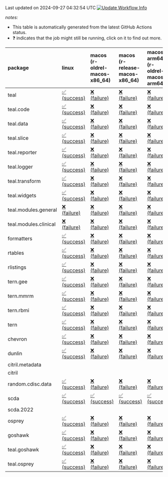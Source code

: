 Last updated on 2024-09-27 04:32:54 UTC [![Update Workflow
Info](https://github.com/averissimo/verdepcheck-status/actions/workflows/update.yaml/badge.svg)](https://github.com/averissimo/verdepcheck-status/actions/workflows/update.yaml)

*notes:*

-   This table is automatically generated from the latest GitHub Actions
    status.
-   ❓ indicates that the job might still be running, click on it to
    find out more.

<table>
<colgroup>
<col style="width: 1%" />
<col style="width: 7%" />
<col style="width: 7%" />
<col style="width: 7%" />
<col style="width: 7%" />
<col style="width: 7%" />
<col style="width: 7%" />
<col style="width: 7%" />
<col style="width: 7%" />
<col style="width: 7%" />
<col style="width: 7%" />
<col style="width: 7%" />
<col style="width: 7%" />
<col style="width: 7%" />
</colgroup>
<thead>
<tr class="header">
<th style="text-align: left;">package</th>
<th style="text-align: left;">linux</th>
<th style="text-align: left;">macos (r-oldrel-macos-x86_64)</th>
<th style="text-align: left;">macos (r-release-macos-x86_64)</th>
<th style="text-align: left;">macos-arm64 (r-oldrel-macos-arm64)</th>
<th style="text-align: left;">macos-arm64 (r-release-macos-arm64)</th>
<th style="text-align: left;">nosuggests</th>
<th style="text-align: left;">ubuntu-clang</th>
<th style="text-align: left;">ubuntu-gcc12</th>
<th style="text-align: left;">ubuntu-next</th>
<th style="text-align: left;">ubuntu-release</th>
<th style="text-align: left;">windows (r-devel-windows-x86_64)</th>
<th style="text-align: left;">windows (r-oldrel-windows-x86_64)</th>
<th style="text-align: left;">windows (r-release-windows-x86_64)</th>
</tr>
</thead>
<tbody>
<tr class="odd">
<td style="text-align: left;">teal</td>
<td
style="text-align: left;"><a href="https://github.com/insightsengineering/teal/actions/runs/10978040044/job/30480707961">✅
(success)</a></td>
<td
style="text-align: left;"><a href="https://github.com/insightsengineering/teal/actions/runs/10978040044/job/30480707280">❌
(failure)</a></td>
<td
style="text-align: left;"><a href="https://github.com/insightsengineering/teal/actions/runs/10978040044/job/30480706681">❌
(failure)</a></td>
<td
style="text-align: left;"><a href="https://github.com/insightsengineering/teal/actions/runs/10978040044/job/30480707079">❌
(failure)</a></td>
<td
style="text-align: left;"><a href="https://github.com/insightsengineering/teal/actions/runs/10978040044/job/30480706483">❌
(failure)</a></td>
<td
style="text-align: left;"><a href="https://github.com/insightsengineering/teal/actions/runs/10978040044/job/30480707394">❌
(failure)</a></td>
<td
style="text-align: left;"><a href="https://github.com/insightsengineering/teal/actions/runs/10978040044/job/30480705979">❌
(failure)</a></td>
<td
style="text-align: left;"><a href="https://github.com/insightsengineering/teal/actions/runs/10978040044/job/30480706392">❌
(failure)</a></td>
<td
style="text-align: left;"><a href="https://github.com/insightsengineering/teal/actions/runs/10978040044/job/30480706791">❌
(failure)</a></td>
<td
style="text-align: left;"><a href="https://github.com/insightsengineering/teal/actions/runs/10978040044/job/30480706961">❌
(failure)</a></td>
<td
style="text-align: left;"><a href="https://github.com/insightsengineering/teal/actions/runs/10978040044/job/30480706314">❌
(failure)</a></td>
<td
style="text-align: left;"><a href="https://github.com/insightsengineering/teal/actions/runs/10978040044/job/30480707641">❌
(failure)</a></td>
<td
style="text-align: left;"><a href="https://github.com/insightsengineering/teal/actions/runs/10978040044/job/30480706880">❌
(failure)</a></td>
</tr>
<tr class="even">
<td style="text-align: left;">teal.code</td>
<td
style="text-align: left;"><a href="https://github.com/insightsengineering/teal.code/actions/runs/10978054366/job/30480736226">✅
(success)</a></td>
<td
style="text-align: left;"><a href="https://github.com/insightsengineering/teal.code/actions/runs/10978054366/job/30480735969">❌
(failure)</a></td>
<td
style="text-align: left;"><a href="https://github.com/insightsengineering/teal.code/actions/runs/10978054366/job/30480735591">❌
(failure)</a></td>
<td
style="text-align: left;"><a href="https://github.com/insightsengineering/teal.code/actions/runs/10978054366/job/30480735849">❌
(failure)</a></td>
<td
style="text-align: left;"><a href="https://github.com/insightsengineering/teal.code/actions/runs/10978054366/job/30480735439">❌
(failure)</a></td>
<td
style="text-align: left;"><a href="https://github.com/insightsengineering/teal.code/actions/runs/10978054366/job/30480736156">❌
(failure)</a></td>
<td
style="text-align: left;"><a href="https://github.com/insightsengineering/teal.code/actions/runs/10978054366/job/30480735377">❌
(failure)</a></td>
<td
style="text-align: left;"><a href="https://github.com/insightsengineering/teal.code/actions/runs/10978054366/job/30480735515">❌
(failure)</a></td>
<td
style="text-align: left;"><a href="https://github.com/insightsengineering/teal.code/actions/runs/10978054366/job/30480735793">❌
(failure)</a></td>
<td
style="text-align: left;"><a href="https://github.com/insightsengineering/teal.code/actions/runs/10978054366/job/30480735923">❌
(failure)</a></td>
<td
style="text-align: left;"><a href="https://github.com/insightsengineering/teal.code/actions/runs/10978054366/job/30480735174">❌
(failure)</a></td>
<td
style="text-align: left;"><a href="https://github.com/insightsengineering/teal.code/actions/runs/10978054366/job/30480736080">❌
(failure)</a></td>
<td
style="text-align: left;"><a href="https://github.com/insightsengineering/teal.code/actions/runs/10978054366/job/30480735720">❌
(failure)</a></td>
</tr>
<tr class="odd">
<td style="text-align: left;">teal.data</td>
<td
style="text-align: left;"><a href="https://github.com/insightsengineering/teal.data/actions/runs/10978043106/job/30480713595">✅
(success)</a></td>
<td
style="text-align: left;"><a href="https://github.com/insightsengineering/teal.data/actions/runs/10978043106/job/30480713354">❌
(failure)</a></td>
<td
style="text-align: left;"><a href="https://github.com/insightsengineering/teal.data/actions/runs/10978043106/job/30480712910">❌
(failure)</a></td>
<td
style="text-align: left;"><a href="https://github.com/insightsengineering/teal.data/actions/runs/10978043106/job/30480713208">❌
(failure)</a></td>
<td
style="text-align: left;"><a href="https://github.com/insightsengineering/teal.data/actions/runs/10978043106/job/30480712779">❌
(failure)</a></td>
<td
style="text-align: left;"><a href="https://github.com/insightsengineering/teal.data/actions/runs/10978043106/job/30480713526">❌
(failure)</a></td>
<td
style="text-align: left;"><a href="https://github.com/insightsengineering/teal.data/actions/runs/10978043106/job/30480712672">❌
(failure)</a></td>
<td
style="text-align: left;"><a href="https://github.com/insightsengineering/teal.data/actions/runs/10978043106/job/30480712856">❌
(failure)</a></td>
<td
style="text-align: left;"><a href="https://github.com/insightsengineering/teal.data/actions/runs/10978043106/job/30480713121">❌
(failure)</a></td>
<td
style="text-align: left;"><a href="https://github.com/insightsengineering/teal.data/actions/runs/10978043106/job/30480713280">❌
(failure)</a></td>
<td
style="text-align: left;"><a href="https://github.com/insightsengineering/teal.data/actions/runs/10978043106/job/30480712504">❌
(failure)</a></td>
<td
style="text-align: left;"><a href="https://github.com/insightsengineering/teal.data/actions/runs/10978043106/job/30480713464">❌
(failure)</a></td>
<td
style="text-align: left;"><a href="https://github.com/insightsengineering/teal.data/actions/runs/10978043106/job/30480713050">❌
(failure)</a></td>
</tr>
<tr class="even">
<td style="text-align: left;">teal.slice</td>
<td
style="text-align: left;"><a href="https://github.com/insightsengineering/teal.slice/actions/runs/10978049417/job/30480727338">✅
(success)</a></td>
<td
style="text-align: left;"><a href="https://github.com/insightsengineering/teal.slice/actions/runs/10978049417/job/30480726885">❌
(failure)</a></td>
<td
style="text-align: left;"><a href="https://github.com/insightsengineering/teal.slice/actions/runs/10978049417/job/30480726280">❌
(failure)</a></td>
<td
style="text-align: left;"><a href="https://github.com/insightsengineering/teal.slice/actions/runs/10978049417/job/30480726651">❌
(failure)</a></td>
<td
style="text-align: left;"><a href="https://github.com/insightsengineering/teal.slice/actions/runs/10978049417/job/30480726125">❌
(failure)</a></td>
<td
style="text-align: left;"><a href="https://github.com/insightsengineering/teal.slice/actions/runs/10978049417/job/30480727264">❌
(failure)</a></td>
<td
style="text-align: left;"><a href="https://github.com/insightsengineering/teal.slice/actions/runs/10978049417/job/30480726024">❌
(failure)</a></td>
<td
style="text-align: left;"><a href="https://github.com/insightsengineering/teal.slice/actions/runs/10978049417/job/30480726200">❌
(failure)</a></td>
<td
style="text-align: left;"><a href="https://github.com/insightsengineering/teal.slice/actions/runs/10978049417/job/30480726549">❌
(failure)</a></td>
<td
style="text-align: left;"><a href="https://github.com/insightsengineering/teal.slice/actions/runs/10978049417/job/30480726772">❌
(failure)</a></td>
<td
style="text-align: left;"><a href="https://github.com/insightsengineering/teal.slice/actions/runs/10978049417/job/30480725672">❌
(failure)</a></td>
<td
style="text-align: left;"><a href="https://github.com/insightsengineering/teal.slice/actions/runs/10978049417/job/30480727149">❌
(failure)</a></td>
<td
style="text-align: left;"><a href="https://github.com/insightsengineering/teal.slice/actions/runs/10978049417/job/30480726450">❌
(failure)</a></td>
</tr>
<tr class="odd">
<td style="text-align: left;">teal.reporter</td>
<td
style="text-align: left;"><a href="https://github.com/insightsengineering/teal.reporter/actions/runs/10978045488/job/30480719769">✅
(success)</a></td>
<td
style="text-align: left;"><a href="https://github.com/insightsengineering/teal.reporter/actions/runs/10978045488/job/30480719216">❌
(failure)</a></td>
<td
style="text-align: left;"><a href="https://github.com/insightsengineering/teal.reporter/actions/runs/10978045488/job/30480718763">❌
(failure)</a></td>
<td
style="text-align: left;"><a href="https://github.com/insightsengineering/teal.reporter/actions/runs/10978045488/job/30480719059">❌
(failure)</a></td>
<td
style="text-align: left;"><a href="https://github.com/insightsengineering/teal.reporter/actions/runs/10978045488/job/30480718569">❌
(failure)</a></td>
<td
style="text-align: left;"><a href="https://github.com/insightsengineering/teal.reporter/actions/runs/10978045488/job/30480719666">❌
(failure)</a></td>
<td
style="text-align: left;"><a href="https://github.com/insightsengineering/teal.reporter/actions/runs/10978045488/job/30480718480">❌
(failure)</a></td>
<td
style="text-align: left;"><a href="https://github.com/insightsengineering/teal.reporter/actions/runs/10978045488/job/30480718664">❌
(failure)</a></td>
<td
style="text-align: left;"><a href="https://github.com/insightsengineering/teal.reporter/actions/runs/10978045488/job/30480718989">❌
(failure)</a></td>
<td
style="text-align: left;"><a href="https://github.com/insightsengineering/teal.reporter/actions/runs/10978045488/job/30480719135">❌
(failure)</a></td>
<td
style="text-align: left;"><a href="https://github.com/insightsengineering/teal.reporter/actions/runs/10978045488/job/30480718160">❌
(failure)</a></td>
<td
style="text-align: left;"><a href="https://github.com/insightsengineering/teal.reporter/actions/runs/10978045488/job/30480719489">❌
(failure)</a></td>
<td
style="text-align: left;"><a href="https://github.com/insightsengineering/teal.reporter/actions/runs/10978045488/job/30480718906">❌
(failure)</a></td>
</tr>
<tr class="even">
<td style="text-align: left;">teal.logger</td>
<td
style="text-align: left;"><a href="https://github.com/insightsengineering/teal.logger/actions/runs/10978041162/job/30480712325">✅
(success)</a></td>
<td
style="text-align: left;"><a href="https://github.com/insightsengineering/teal.logger/actions/runs/10978041162/job/30480711845">❌
(failure)</a></td>
<td
style="text-align: left;"><a href="https://github.com/insightsengineering/teal.logger/actions/runs/10978041162/job/30480711217">❌
(failure)</a></td>
<td
style="text-align: left;"><a href="https://github.com/insightsengineering/teal.logger/actions/runs/10978041162/job/30480711555">❌
(failure)</a></td>
<td
style="text-align: left;"><a href="https://github.com/insightsengineering/teal.logger/actions/runs/10978041162/job/30480711054">❌
(failure)</a></td>
<td
style="text-align: left;"><a href="https://github.com/insightsengineering/teal.logger/actions/runs/10978041162/job/30480712245">❌
(failure)</a></td>
<td
style="text-align: left;"><a href="https://github.com/insightsengineering/teal.logger/actions/runs/10978041162/job/30480710983">❌
(failure)</a></td>
<td
style="text-align: left;"><a href="https://github.com/insightsengineering/teal.logger/actions/runs/10978041162/job/30480711136">❌
(failure)</a></td>
<td
style="text-align: left;"><a href="https://github.com/insightsengineering/teal.logger/actions/runs/10978041162/job/30480711475">❌
(failure)</a></td>
<td
style="text-align: left;"><a href="https://github.com/insightsengineering/teal.logger/actions/runs/10978041162/job/30480711662">❌
(failure)</a></td>
<td
style="text-align: left;"><a href="https://github.com/insightsengineering/teal.logger/actions/runs/10978041162/job/30480710668">❌
(failure)</a></td>
<td
style="text-align: left;"><a href="https://github.com/insightsengineering/teal.logger/actions/runs/10978041162/job/30480712126">❌
(failure)</a></td>
<td
style="text-align: left;"><a href="https://github.com/insightsengineering/teal.logger/actions/runs/10978041162/job/30480711380">❌
(failure)</a></td>
</tr>
<tr class="odd">
<td style="text-align: left;">teal.transform</td>
<td
style="text-align: left;"><a href="https://github.com/insightsengineering/teal.transform/actions/runs/10978046810/job/30480721849">✅
(success)</a></td>
<td
style="text-align: left;"><a href="https://github.com/insightsengineering/teal.transform/actions/runs/10978046810/job/30480721552">❌
(failure)</a></td>
<td
style="text-align: left;"><a href="https://github.com/insightsengineering/teal.transform/actions/runs/10978046810/job/30480721239">❌
(failure)</a></td>
<td
style="text-align: left;"><a href="https://github.com/insightsengineering/teal.transform/actions/runs/10978046810/job/30480721449">❌
(failure)</a></td>
<td
style="text-align: left;"><a href="https://github.com/insightsengineering/teal.transform/actions/runs/10978046810/job/30480721109">❌
(failure)</a></td>
<td
style="text-align: left;"><a href="https://github.com/insightsengineering/teal.transform/actions/runs/10978046810/job/30480721923">❌
(failure)</a></td>
<td
style="text-align: left;"><a href="https://github.com/insightsengineering/teal.transform/actions/runs/10978046810/job/30480721182">❌
(failure)</a></td>
<td
style="text-align: left;"><a href="https://github.com/insightsengineering/teal.transform/actions/runs/10978046810/job/30480721285">❌
(failure)</a></td>
<td
style="text-align: left;"><a href="https://github.com/insightsengineering/teal.transform/actions/runs/10978046810/job/30480721496">❌
(failure)</a></td>
<td
style="text-align: left;"><a href="https://github.com/insightsengineering/teal.transform/actions/runs/10978046810/job/30480721610">❌
(failure)</a></td>
<td
style="text-align: left;"><a href="https://github.com/insightsengineering/teal.transform/actions/runs/10978046810/job/30480720898">❌
(failure)</a></td>
<td
style="text-align: left;"><a href="https://github.com/insightsengineering/teal.transform/actions/runs/10978046810/job/30480721679">❌
(failure)</a></td>
<td
style="text-align: left;"><a href="https://github.com/insightsengineering/teal.transform/actions/runs/10978046810/job/30480721339">❌
(failure)</a></td>
</tr>
<tr class="even">
<td style="text-align: left;">teal.widgets</td>
<td
style="text-align: left;"><a href="https://github.com/insightsengineering/teal.widgets/actions/runs/10978058505/job/30480744664">✅
(success)</a></td>
<td
style="text-align: left;"><a href="https://github.com/insightsengineering/teal.widgets/actions/runs/10978058505/job/30480744450">❌
(failure)</a></td>
<td
style="text-align: left;"><a href="https://github.com/insightsengineering/teal.widgets/actions/runs/10978058505/job/30480744053">❌
(failure)</a></td>
<td
style="text-align: left;"><a href="https://github.com/insightsengineering/teal.widgets/actions/runs/10978058505/job/30480744335">❌
(failure)</a></td>
<td
style="text-align: left;"><a href="https://github.com/insightsengineering/teal.widgets/actions/runs/10978058505/job/30480743964">❌
(failure)</a></td>
<td
style="text-align: left;"><a href="https://github.com/insightsengineering/teal.widgets/actions/runs/10978058505/job/30480744510">❌
(failure)</a></td>
<td
style="text-align: left;"><a href="https://github.com/insightsengineering/teal.widgets/actions/runs/10978058505/job/30480743876">❌
(failure)</a></td>
<td
style="text-align: left;"><a href="https://github.com/insightsengineering/teal.widgets/actions/runs/10978058505/job/30480744005">❌
(failure)</a></td>
<td
style="text-align: left;"><a href="https://github.com/insightsengineering/teal.widgets/actions/runs/10978058505/job/30480744159">❌
(failure)</a></td>
<td
style="text-align: left;"><a href="https://github.com/insightsengineering/teal.widgets/actions/runs/10978058505/job/30480744278">❌
(failure)</a></td>
<td
style="text-align: left;"><a href="https://github.com/insightsengineering/teal.widgets/actions/runs/10978058505/job/30480743751">❌
(failure)</a></td>
<td
style="text-align: left;"><a href="https://github.com/insightsengineering/teal.widgets/actions/runs/10978058505/job/30480744556">❌
(failure)</a></td>
<td
style="text-align: left;"><a href="https://github.com/insightsengineering/teal.widgets/actions/runs/10978058505/job/30480744225">❌
(failure)</a></td>
</tr>
<tr class="odd">
<td style="text-align: left;">teal.modules.general</td>
<td
style="text-align: left;"><a href="https://github.com/insightsengineering/teal.modules.general/actions/runs/10978040420/job/30480707430">❌
(failure)</a></td>
<td
style="text-align: left;"><a href="https://github.com/insightsengineering/teal.modules.general/actions/runs/10978040420/job/30480707069">❌
(failure)</a></td>
<td
style="text-align: left;"><a href="https://github.com/insightsengineering/teal.modules.general/actions/runs/10978040420/job/30480706599">❌
(failure)</a></td>
<td
style="text-align: left;"><a href="https://github.com/insightsengineering/teal.modules.general/actions/runs/10978040420/job/30480706918">❌
(failure)</a></td>
<td
style="text-align: left;"><a href="https://github.com/insightsengineering/teal.modules.general/actions/runs/10978040420/job/30480706454">❌
(failure)</a></td>
<td
style="text-align: left;"><a href="https://github.com/insightsengineering/teal.modules.general/actions/runs/10978040420/job/30480707172">❌
(failure)</a></td>
<td
style="text-align: left;"><a href="https://github.com/insightsengineering/teal.modules.general/actions/runs/10978040420/job/30480706026">❌
(failure)</a></td>
<td
style="text-align: left;"><a href="https://github.com/insightsengineering/teal.modules.general/actions/runs/10978040420/job/30480706389">❌
(failure)</a></td>
<td
style="text-align: left;"><a href="https://github.com/insightsengineering/teal.modules.general/actions/runs/10978040420/job/30480706685">❌
(failure)</a></td>
<td
style="text-align: left;"><a href="https://github.com/insightsengineering/teal.modules.general/actions/runs/10978040420/job/30480706850">❌
(failure)</a></td>
<td
style="text-align: left;"><a href="https://github.com/insightsengineering/teal.modules.general/actions/runs/10978040420/job/30480706306">❌
(failure)</a></td>
<td
style="text-align: left;"><a href="https://github.com/insightsengineering/teal.modules.general/actions/runs/10978040420/job/30480707266">❌
(failure)</a></td>
<td
style="text-align: left;"><a href="https://github.com/insightsengineering/teal.modules.general/actions/runs/10978040420/job/30480706764">❌
(failure)</a></td>
</tr>
<tr class="even">
<td style="text-align: left;">teal.modules.clinical</td>
<td
style="text-align: left;"><a href="https://github.com/insightsengineering/teal.modules.clinical/actions/runs/10978053489/job/30480736002">❌
(failure)</a></td>
<td
style="text-align: left;"><a href="https://github.com/insightsengineering/teal.modules.clinical/actions/runs/10978053489/job/30480735868">❌
(failure)</a></td>
<td
style="text-align: left;"><a href="https://github.com/insightsengineering/teal.modules.clinical/actions/runs/10978053489/job/30480735409">❌
(failure)</a></td>
<td
style="text-align: left;"><a href="https://github.com/insightsengineering/teal.modules.clinical/actions/runs/10978053489/job/30480735633">❌
(failure)</a></td>
<td
style="text-align: left;"><a href="https://github.com/insightsengineering/teal.modules.clinical/actions/runs/10978053489/job/30480735313">❌
(failure)</a></td>
<td
style="text-align: left;"><a href="https://github.com/insightsengineering/teal.modules.clinical/actions/runs/10978053489/job/30480735792">❌
(failure)</a></td>
<td
style="text-align: left;"><a href="https://github.com/insightsengineering/teal.modules.clinical/actions/runs/10978053489/job/30480734999">❌
(failure)</a></td>
<td
style="text-align: left;"><a href="https://github.com/insightsengineering/teal.modules.clinical/actions/runs/10978053489/job/30480735265">❌
(failure)</a></td>
<td
style="text-align: left;"><a href="https://github.com/insightsengineering/teal.modules.clinical/actions/runs/10978053489/job/30480735473">❌
(failure)</a></td>
<td
style="text-align: left;"><a href="https://github.com/insightsengineering/teal.modules.clinical/actions/runs/10978053489/job/30480735576">❌
(failure)</a></td>
<td
style="text-align: left;"><a href="https://github.com/insightsengineering/teal.modules.clinical/actions/runs/10978053489/job/30480735198">❌
(failure)</a></td>
<td
style="text-align: left;"><a href="https://github.com/insightsengineering/teal.modules.clinical/actions/runs/10978053489/job/30480735957">❌
(failure)</a></td>
<td
style="text-align: left;"><a href="https://github.com/insightsengineering/teal.modules.clinical/actions/runs/10978053489/job/30480735527">❌
(failure)</a></td>
</tr>
<tr class="odd">
<td style="text-align: left;">formatters</td>
<td
style="text-align: left;"><a href="https://github.com/insightsengineering/formatters/actions/runs/10978050304/job/30480728425">✅
(success)</a></td>
<td
style="text-align: left;"><a href="https://github.com/insightsengineering/formatters/actions/runs/10978050304/job/30480728183">❌
(failure)</a></td>
<td
style="text-align: left;"><a href="https://github.com/insightsengineering/formatters/actions/runs/10978050304/job/30480727723">❌
(failure)</a></td>
<td
style="text-align: left;"><a href="https://github.com/insightsengineering/formatters/actions/runs/10978050304/job/30480728049">❌
(failure)</a></td>
<td
style="text-align: left;"><a href="https://github.com/insightsengineering/formatters/actions/runs/10978050304/job/30480727570">❌
(failure)</a></td>
<td
style="text-align: left;"><a href="https://github.com/insightsengineering/formatters/actions/runs/10978050304/job/30480728365">❌
(failure)</a></td>
<td
style="text-align: left;"><a href="https://github.com/insightsengineering/formatters/actions/runs/10978050304/job/30480727489">❌
(failure)</a></td>
<td
style="text-align: left;"><a href="https://github.com/insightsengineering/formatters/actions/runs/10978050304/job/30480727651">❌
(failure)</a></td>
<td
style="text-align: left;"><a href="https://github.com/insightsengineering/formatters/actions/runs/10978050304/job/30480727966">❌
(failure)</a></td>
<td
style="text-align: left;"><a href="https://github.com/insightsengineering/formatters/actions/runs/10978050304/job/30480728123">❌
(failure)</a></td>
<td
style="text-align: left;"><a href="https://github.com/insightsengineering/formatters/actions/runs/10978050304/job/30480727168">❌
(failure)</a></td>
<td
style="text-align: left;"><a href="https://github.com/insightsengineering/formatters/actions/runs/10978050304/job/30480728298">❌
(failure)</a></td>
<td
style="text-align: left;"><a href="https://github.com/insightsengineering/formatters/actions/runs/10978050304/job/30480727891">❌
(failure)</a></td>
</tr>
<tr class="even">
<td style="text-align: left;">rtables</td>
<td
style="text-align: left;"><a href="https://github.com/insightsengineering/rtables/actions/runs/10978039965/job/30480706661">✅
(success)</a></td>
<td
style="text-align: left;"><a href="https://github.com/insightsengineering/rtables/actions/runs/10978039965/job/30480706152">❌
(failure)</a></td>
<td
style="text-align: left;"><a href="https://github.com/insightsengineering/rtables/actions/runs/10978039965/job/30480705701">❌
(failure)</a></td>
<td
style="text-align: left;"><a href="https://github.com/insightsengineering/rtables/actions/runs/10978039965/job/30480705990">❌
(failure)</a></td>
<td
style="text-align: left;"><a href="https://github.com/insightsengineering/rtables/actions/runs/10978039965/job/30480705580">❌
(failure)</a></td>
<td
style="text-align: left;"><a href="https://github.com/insightsengineering/rtables/actions/runs/10978039965/job/30480706559">❌
(failure)</a></td>
<td
style="text-align: left;"><a href="https://github.com/insightsengineering/rtables/actions/runs/10978039965/job/30480705502">❌
(failure)</a></td>
<td
style="text-align: left;"><a href="https://github.com/insightsengineering/rtables/actions/runs/10978039965/job/30480705646">❌
(failure)</a></td>
<td
style="text-align: left;"><a href="https://github.com/insightsengineering/rtables/actions/runs/10978039965/job/30480705927">❌
(failure)</a></td>
<td
style="text-align: left;"><a href="https://github.com/insightsengineering/rtables/actions/runs/10978039965/job/30480706071">❌
(failure)</a></td>
<td
style="text-align: left;"><a href="https://github.com/insightsengineering/rtables/actions/runs/10978039965/job/30480705280">❌
(failure)</a></td>
<td
style="text-align: left;"><a href="https://github.com/insightsengineering/rtables/actions/runs/10978039965/job/30480706329">❌
(failure)</a></td>
<td
style="text-align: left;"><a href="https://github.com/insightsengineering/rtables/actions/runs/10978039965/job/30480705870">❌
(failure)</a></td>
</tr>
<tr class="odd">
<td style="text-align: left;">rlistings</td>
<td
style="text-align: left;"><a href="https://github.com/insightsengineering/rlistings/actions/runs/10978044249/job/30480715472">✅
(success)</a></td>
<td
style="text-align: left;"><a href="https://github.com/insightsengineering/rlistings/actions/runs/10978044249/job/30480715162">❌
(failure)</a></td>
<td
style="text-align: left;"><a href="https://github.com/insightsengineering/rlistings/actions/runs/10978044249/job/30480714713">❌
(failure)</a></td>
<td
style="text-align: left;"><a href="https://github.com/insightsengineering/rlistings/actions/runs/10978044249/job/30480715005">❌
(failure)</a></td>
<td
style="text-align: left;"><a href="https://github.com/insightsengineering/rlistings/actions/runs/10978044249/job/30480714572">❌
(failure)</a></td>
<td
style="text-align: left;"><a href="https://github.com/insightsengineering/rlistings/actions/runs/10978044249/job/30480715410">❌
(failure)</a></td>
<td
style="text-align: left;"><a href="https://github.com/insightsengineering/rlistings/actions/runs/10978044249/job/30480714264">❌
(failure)</a></td>
<td
style="text-align: left;"><a href="https://github.com/insightsengineering/rlistings/actions/runs/10978044249/job/30480714641">❌
(failure)</a></td>
<td
style="text-align: left;"><a href="https://github.com/insightsengineering/rlistings/actions/runs/10978044249/job/30480714931">❌
(failure)</a></td>
<td
style="text-align: left;"><a href="https://github.com/insightsengineering/rlistings/actions/runs/10978044249/job/30480715088">❌
(failure)</a></td>
<td
style="text-align: left;"><a href="https://github.com/insightsengineering/rlistings/actions/runs/10978044249/job/30480714478">❌
(failure)</a></td>
<td
style="text-align: left;"><a href="https://github.com/insightsengineering/rlistings/actions/runs/10978044249/job/30480715325">❌
(failure)</a></td>
<td
style="text-align: left;"><a href="https://github.com/insightsengineering/rlistings/actions/runs/10978044249/job/30480714867">❌
(failure)</a></td>
</tr>
<tr class="even">
<td style="text-align: left;">tern.gee</td>
<td
style="text-align: left;"><a href="https://github.com/insightsengineering/tern.gee/actions/runs/10978052147/job/30480733136">✅
(success)</a></td>
<td
style="text-align: left;"><a href="https://github.com/insightsengineering/tern.gee/actions/runs/10978052147/job/30480732917">❌
(failure)</a></td>
<td
style="text-align: left;"><a href="https://github.com/insightsengineering/tern.gee/actions/runs/10978052147/job/30480732284">❌
(failure)</a></td>
<td
style="text-align: left;"><a href="https://github.com/insightsengineering/tern.gee/actions/runs/10978052147/job/30480732753">❌
(failure)</a></td>
<td
style="text-align: left;"><a href="https://github.com/insightsengineering/tern.gee/actions/runs/10978052147/job/30480732097">❌
(failure)</a></td>
<td
style="text-align: left;"><a href="https://github.com/insightsengineering/tern.gee/actions/runs/10978052147/job/30480732972">❌
(failure)</a></td>
<td
style="text-align: left;"><a href="https://github.com/insightsengineering/tern.gee/actions/runs/10978052147/job/30480732191">❌
(failure)</a></td>
<td
style="text-align: left;"><a href="https://github.com/insightsengineering/tern.gee/actions/runs/10978052147/job/30480732362">❌
(failure)</a></td>
<td
style="text-align: left;"><a href="https://github.com/insightsengineering/tern.gee/actions/runs/10978052147/job/30480732607">❌
(failure)</a></td>
<td
style="text-align: left;"><a href="https://github.com/insightsengineering/tern.gee/actions/runs/10978052147/job/30480732683">❌
(failure)</a></td>
<td
style="text-align: left;"><a href="https://github.com/insightsengineering/tern.gee/actions/runs/10978052147/job/30480731771">❌
(failure)</a></td>
<td
style="text-align: left;"><a href="https://github.com/insightsengineering/tern.gee/actions/runs/10978052147/job/30480733023">❌
(failure)</a></td>
<td
style="text-align: left;"><a href="https://github.com/insightsengineering/tern.gee/actions/runs/10978052147/job/30480732441">❌
(failure)</a></td>
</tr>
<tr class="odd">
<td style="text-align: left;">tern.mmrm</td>
<td
style="text-align: left;"><a href="https://github.com/insightsengineering/tern.mmrm/actions/runs/10978057739/job/30480743435">✅
(success)</a></td>
<td
style="text-align: left;"><a href="https://github.com/insightsengineering/tern.mmrm/actions/runs/10978057739/job/30480743212">❌
(failure)</a></td>
<td
style="text-align: left;"><a href="https://github.com/insightsengineering/tern.mmrm/actions/runs/10978057739/job/30480742776">❌
(failure)</a></td>
<td
style="text-align: left;"><a href="https://github.com/insightsengineering/tern.mmrm/actions/runs/10978057739/job/30480743026">❌
(failure)</a></td>
<td
style="text-align: left;"><a href="https://github.com/insightsengineering/tern.mmrm/actions/runs/10978057739/job/30480742668">❌
(failure)</a></td>
<td
style="text-align: left;"><a href="https://github.com/insightsengineering/tern.mmrm/actions/runs/10978057739/job/30480743114">❌
(failure)</a></td>
<td
style="text-align: left;"><a href="https://github.com/insightsengineering/tern.mmrm/actions/runs/10978057739/job/30480742226">❌
(failure)</a></td>
<td
style="text-align: left;"><a href="https://github.com/insightsengineering/tern.mmrm/actions/runs/10978057739/job/30480742480">❌
(failure)</a></td>
<td
style="text-align: left;"><a href="https://github.com/insightsengineering/tern.mmrm/actions/runs/10978057739/job/30480742718">❌
(failure)</a></td>
<td
style="text-align: left;"><a href="https://github.com/insightsengineering/tern.mmrm/actions/runs/10978057739/job/30480742826">❌
(failure)</a></td>
<td
style="text-align: left;"><a href="https://github.com/insightsengineering/tern.mmrm/actions/runs/10978057739/job/30480742547">❌
(failure)</a></td>
<td
style="text-align: left;"><a href="https://github.com/insightsengineering/tern.mmrm/actions/runs/10978057739/job/30480743347">❌
(failure)</a></td>
<td
style="text-align: left;"><a href="https://github.com/insightsengineering/tern.mmrm/actions/runs/10978057739/job/30480742893">❌
(failure)</a></td>
</tr>
<tr class="even">
<td style="text-align: left;">tern.rbmi</td>
<td
style="text-align: left;"><a href="https://github.com/insightsengineering/tern.rbmi/actions/runs/10978050053/job/30480728355">✅
(success)</a></td>
<td
style="text-align: left;"><a href="https://github.com/insightsengineering/tern.rbmi/actions/runs/10978050053/job/30480728082">❌
(failure)</a></td>
<td
style="text-align: left;"><a href="https://github.com/insightsengineering/tern.rbmi/actions/runs/10978050053/job/30480727573">❌
(failure)</a></td>
<td
style="text-align: left;"><a href="https://github.com/insightsengineering/tern.rbmi/actions/runs/10978050053/job/30480727922">❌
(failure)</a></td>
<td
style="text-align: left;"><a href="https://github.com/insightsengineering/tern.rbmi/actions/runs/10978050053/job/30480727397">❌
(failure)</a></td>
<td
style="text-align: left;"><a href="https://github.com/insightsengineering/tern.rbmi/actions/runs/10978050053/job/30480728286">❌
(failure)</a></td>
<td
style="text-align: left;"><a href="https://github.com/insightsengineering/tern.rbmi/actions/runs/10978050053/job/30480727315">❌
(failure)</a></td>
<td
style="text-align: left;"><a href="https://github.com/insightsengineering/tern.rbmi/actions/runs/10978050053/job/30480727492">❌
(failure)</a></td>
<td
style="text-align: left;"><a href="https://github.com/insightsengineering/tern.rbmi/actions/runs/10978050053/job/30480727831">❌
(failure)</a></td>
<td
style="text-align: left;"><a href="https://github.com/insightsengineering/tern.rbmi/actions/runs/10978050053/job/30480728008">❌
(failure)</a></td>
<td
style="text-align: left;"><a href="https://github.com/insightsengineering/tern.rbmi/actions/runs/10978050053/job/30480726949">❌
(failure)</a></td>
<td
style="text-align: left;"><a href="https://github.com/insightsengineering/tern.rbmi/actions/runs/10978050053/job/30480728228">❌
(failure)</a></td>
<td
style="text-align: left;"><a href="https://github.com/insightsengineering/tern.rbmi/actions/runs/10978050053/job/30480727747">❌
(failure)</a></td>
</tr>
<tr class="odd">
<td style="text-align: left;">tern</td>
<td
style="text-align: left;"><a href="https://github.com/insightsengineering/tern/actions/runs/10978045310/job/30480718574">✅
(success)</a></td>
<td
style="text-align: left;"><a href="https://github.com/insightsengineering/tern/actions/runs/10978045310/job/30480718260">❌
(failure)</a></td>
<td
style="text-align: left;"><a href="https://github.com/insightsengineering/tern/actions/runs/10978045310/job/30480717827">❌
(failure)</a></td>
<td
style="text-align: left;"><a href="https://github.com/insightsengineering/tern/actions/runs/10978045310/job/30480718099">❌
(failure)</a></td>
<td
style="text-align: left;"><a href="https://github.com/insightsengineering/tern/actions/runs/10978045310/job/30480717667">❌
(failure)</a></td>
<td
style="text-align: left;"><a href="https://github.com/insightsengineering/tern/actions/runs/10978045310/job/30480718315">❌
(failure)</a></td>
<td
style="text-align: left;"><a href="https://github.com/insightsengineering/tern/actions/runs/10978045310/job/30480717221">❌
(failure)</a></td>
<td
style="text-align: left;"><a href="https://github.com/insightsengineering/tern/actions/runs/10978045310/job/30480717592">❌
(failure)</a></td>
<td
style="text-align: left;"><a href="https://github.com/insightsengineering/tern/actions/runs/10978045310/job/30480717897">❌
(failure)</a></td>
<td
style="text-align: left;"><a href="https://github.com/insightsengineering/tern/actions/runs/10978045310/job/30480718035">❌
(failure)</a></td>
<td
style="text-align: left;"><a href="https://github.com/insightsengineering/tern/actions/runs/10978045310/job/30480717516">❌
(failure)</a></td>
<td
style="text-align: left;"><a href="https://github.com/insightsengineering/tern/actions/runs/10978045310/job/30480718400">❌
(failure)</a></td>
<td
style="text-align: left;"><a href="https://github.com/insightsengineering/tern/actions/runs/10978045310/job/30480717968">❌
(failure)</a></td>
</tr>
<tr class="even">
<td style="text-align: left;">chevron</td>
<td
style="text-align: left;"><a href="https://github.com/insightsengineering/chevron/actions/runs/10978052168/job/30480732342">✅
(success)</a></td>
<td
style="text-align: left;"><a href="https://github.com/insightsengineering/chevron/actions/runs/10978052168/job/30480732190">❌
(failure)</a></td>
<td
style="text-align: left;"><a href="https://github.com/insightsengineering/chevron/actions/runs/10978052168/job/30480731695">❌
(failure)</a></td>
<td
style="text-align: left;"><a href="https://github.com/insightsengineering/chevron/actions/runs/10978052168/job/30480731978">❌
(failure)</a></td>
<td
style="text-align: left;"><a href="https://github.com/insightsengineering/chevron/actions/runs/10978052168/job/30480731517">❌
(failure)</a></td>
<td
style="text-align: left;"><a href="https://github.com/insightsengineering/chevron/actions/runs/10978052168/job/30480731910">❌
(failure)</a></td>
<td
style="text-align: left;"><a href="https://github.com/insightsengineering/chevron/actions/runs/10978052168/job/30480730976">❌
(failure)</a></td>
<td
style="text-align: left;"><a href="https://github.com/insightsengineering/chevron/actions/runs/10978052168/job/30480731203">❌
(failure)</a></td>
<td
style="text-align: left;"><a href="https://github.com/insightsengineering/chevron/actions/runs/10978052168/job/30480731444">❌
(failure)</a></td>
<td
style="text-align: left;"><a href="https://github.com/insightsengineering/chevron/actions/runs/10978052168/job/30480731605">❌
(failure)</a></td>
<td
style="text-align: left;"><a href="https://github.com/insightsengineering/chevron/actions/runs/10978052168/job/30480731371">❌
(failure)</a></td>
<td
style="text-align: left;"><a href="https://github.com/insightsengineering/chevron/actions/runs/10978052168/job/30480732278">❌
(failure)</a></td>
<td
style="text-align: left;"><a href="https://github.com/insightsengineering/chevron/actions/runs/10978052168/job/30480731834">❌
(failure)</a></td>
</tr>
<tr class="odd">
<td style="text-align: left;">dunlin</td>
<td
style="text-align: left;"><a href="https://github.com/insightsengineering/dunlin/actions/runs/10978052143/job/30480733199">✅
(success)</a></td>
<td
style="text-align: left;"><a href="https://github.com/insightsengineering/dunlin/actions/runs/10978052143/job/30480733058">❌
(failure)</a></td>
<td
style="text-align: left;"><a href="https://github.com/insightsengineering/dunlin/actions/runs/10978052143/job/30480732687">❌
(failure)</a></td>
<td
style="text-align: left;"><a href="https://github.com/insightsengineering/dunlin/actions/runs/10978052143/job/30480732993">❌
(failure)</a></td>
<td
style="text-align: left;"><a href="https://github.com/insightsengineering/dunlin/actions/runs/10978052143/job/30480732335">❌
(failure)</a></td>
<td
style="text-align: left;"><a href="https://github.com/insightsengineering/dunlin/actions/runs/10978052143/job/30480732773">❌
(failure)</a></td>
<td
style="text-align: left;"><a href="https://github.com/insightsengineering/dunlin/actions/runs/10978052143/job/30480731555">❌
(failure)</a></td>
<td
style="text-align: left;"><a href="https://github.com/insightsengineering/dunlin/actions/runs/10978052143/job/30480731988">❌
(failure)</a></td>
<td
style="text-align: left;"><a href="https://github.com/insightsengineering/dunlin/actions/runs/10978052143/job/30480732265">❌
(failure)</a></td>
<td
style="text-align: left;"><a href="https://github.com/insightsengineering/dunlin/actions/runs/10978052143/job/30480732415">❌
(failure)</a></td>
<td
style="text-align: left;"><a href="https://github.com/insightsengineering/dunlin/actions/runs/10978052143/job/30480732165">❌
(failure)</a></td>
<td
style="text-align: left;"><a href="https://github.com/insightsengineering/dunlin/actions/runs/10978052143/job/30480733124">❌
(failure)</a></td>
<td
style="text-align: left;"><a href="https://github.com/insightsengineering/dunlin/actions/runs/10978052143/job/30480732938">❌
(failure)</a></td>
</tr>
<tr class="even">
<td style="text-align: left;">citril.metadata</td>
<td style="text-align: left;"></td>
<td style="text-align: left;"></td>
<td style="text-align: left;"></td>
<td style="text-align: left;"></td>
<td style="text-align: left;"></td>
<td style="text-align: left;"></td>
<td style="text-align: left;"></td>
<td style="text-align: left;"></td>
<td style="text-align: left;"></td>
<td style="text-align: left;"></td>
<td style="text-align: left;"></td>
<td style="text-align: left;"></td>
<td style="text-align: left;"></td>
</tr>
<tr class="odd">
<td style="text-align: left;">citril</td>
<td style="text-align: left;"></td>
<td style="text-align: left;"></td>
<td style="text-align: left;"></td>
<td style="text-align: left;"></td>
<td style="text-align: left;"></td>
<td style="text-align: left;"></td>
<td style="text-align: left;"></td>
<td style="text-align: left;"></td>
<td style="text-align: left;"></td>
<td style="text-align: left;"></td>
<td style="text-align: left;"></td>
<td style="text-align: left;"></td>
<td style="text-align: left;"></td>
</tr>
<tr class="even">
<td style="text-align: left;">random.cdisc.data</td>
<td
style="text-align: left;"><a href="https://github.com/insightsengineering/random.cdisc.data/actions/runs/10978049103/job/30480725989">✅
(success)</a></td>
<td
style="text-align: left;"><a href="https://github.com/insightsengineering/random.cdisc.data/actions/runs/10978049103/job/30480725640">❌
(failure)</a></td>
<td
style="text-align: left;"><a href="https://github.com/insightsengineering/random.cdisc.data/actions/runs/10978049103/job/30480725252">❌
(failure)</a></td>
<td
style="text-align: left;"><a href="https://github.com/insightsengineering/random.cdisc.data/actions/runs/10978049103/job/30480725524">❌
(failure)</a></td>
<td
style="text-align: left;"><a href="https://github.com/insightsengineering/random.cdisc.data/actions/runs/10978049103/job/30480725099">❌
(failure)</a></td>
<td
style="text-align: left;"><a href="https://github.com/insightsengineering/random.cdisc.data/actions/runs/10978049103/job/30480726059">❌
(failure)</a></td>
<td
style="text-align: left;"><a href="https://github.com/insightsengineering/random.cdisc.data/actions/runs/10978049103/job/30480724656">❌
(failure)</a></td>
<td
style="text-align: left;"><a href="https://github.com/insightsengineering/random.cdisc.data/actions/runs/10978049103/job/30480725023">❌
(failure)</a></td>
<td
style="text-align: left;"><a href="https://github.com/insightsengineering/random.cdisc.data/actions/runs/10978049103/job/30480725326">❌
(failure)</a></td>
<td
style="text-align: left;"><a href="https://github.com/insightsengineering/random.cdisc.data/actions/runs/10978049103/job/30480725709">❌
(failure)</a></td>
<td
style="text-align: left;"><a href="https://github.com/insightsengineering/random.cdisc.data/actions/runs/10978049103/job/30480724948">❌
(failure)</a></td>
<td
style="text-align: left;"><a href="https://github.com/insightsengineering/random.cdisc.data/actions/runs/10978049103/job/30480725790">❌
(failure)</a></td>
<td
style="text-align: left;"><a href="https://github.com/insightsengineering/random.cdisc.data/actions/runs/10978049103/job/30480725396">❌
(failure)</a></td>
</tr>
<tr class="odd">
<td style="text-align: left;">scda</td>
<td
style="text-align: left;"><a href="https://github.com/insightsengineering/scda/actions/runs/10437595381/job/28903953758">✅
(success)</a></td>
<td
style="text-align: left;"><a href="https://github.com/insightsengineering/scda/actions/runs/10437595381/job/28903953430">✅
(success)</a></td>
<td
style="text-align: left;"><a href="https://github.com/insightsengineering/scda/actions/runs/10437595381/job/28903953031">✅
(success)</a></td>
<td
style="text-align: left;"><a href="https://github.com/insightsengineering/scda/actions/runs/10437595381/job/28903953278">✅
(success)</a></td>
<td
style="text-align: left;"><a href="https://github.com/insightsengineering/scda/actions/runs/10437595381/job/28903952896">✅
(success)</a></td>
<td
style="text-align: left;"><a href="https://github.com/insightsengineering/scda/actions/runs/10437595381/job/28903953675">❌
(failure)</a></td>
<td
style="text-align: left;"><a href="https://github.com/insightsengineering/scda/actions/runs/10437595381/job/28903952832">✅
(success)</a></td>
<td
style="text-align: left;"><a href="https://github.com/insightsengineering/scda/actions/runs/10437595381/job/28903952973">✅
(success)</a></td>
<td
style="text-align: left;"><a href="https://github.com/insightsengineering/scda/actions/runs/10437595381/job/28903953208">✅
(success)</a></td>
<td
style="text-align: left;"><a href="https://github.com/insightsengineering/scda/actions/runs/10437595381/job/28903953361">✅
(success)</a></td>
<td
style="text-align: left;"><a href="https://github.com/insightsengineering/scda/actions/runs/10437595381/job/28903952629">✅
(success)</a></td>
<td
style="text-align: left;"><a href="https://github.com/insightsengineering/scda/actions/runs/10437595381/job/28903953574">✅
(success)</a></td>
<td
style="text-align: left;"><a href="https://github.com/insightsengineering/scda/actions/runs/10437595381/job/28903953140">✅
(success)</a></td>
</tr>
<tr class="even">
<td style="text-align: left;">scda.2022</td>
<td style="text-align: left;"></td>
<td style="text-align: left;"></td>
<td style="text-align: left;"></td>
<td style="text-align: left;"></td>
<td style="text-align: left;"></td>
<td style="text-align: left;"></td>
<td style="text-align: left;"></td>
<td style="text-align: left;"></td>
<td style="text-align: left;"></td>
<td style="text-align: left;"></td>
<td style="text-align: left;"></td>
<td style="text-align: left;"></td>
<td style="text-align: left;"></td>
</tr>
<tr class="odd">
<td style="text-align: left;">osprey</td>
<td
style="text-align: left;"><a href="https://github.com/insightsengineering/osprey/actions/runs/10978056356/job/30480740386">✅
(success)</a></td>
<td
style="text-align: left;"><a href="https://github.com/insightsengineering/osprey/actions/runs/10978056356/job/30480740092">❌
(failure)</a></td>
<td
style="text-align: left;"><a href="https://github.com/insightsengineering/osprey/actions/runs/10978056356/job/30480739702">❌
(failure)</a></td>
<td
style="text-align: left;"><a href="https://github.com/insightsengineering/osprey/actions/runs/10978056356/job/30480739981">❌
(failure)</a></td>
<td
style="text-align: left;"><a href="https://github.com/insightsengineering/osprey/actions/runs/10978056356/job/30480739559">❌
(failure)</a></td>
<td
style="text-align: left;"><a href="https://github.com/insightsengineering/osprey/actions/runs/10978056356/job/30480740167">❌
(failure)</a></td>
<td
style="text-align: left;"><a href="https://github.com/insightsengineering/osprey/actions/runs/10978056356/job/30480739475">❌
(failure)</a></td>
<td
style="text-align: left;"><a href="https://github.com/insightsengineering/osprey/actions/runs/10978056356/job/30480739621">❌
(failure)</a></td>
<td
style="text-align: left;"><a href="https://github.com/insightsengineering/osprey/actions/runs/10978056356/job/30480739861">❌
(failure)</a></td>
<td
style="text-align: left;"><a href="https://github.com/insightsengineering/osprey/actions/runs/10978056356/job/30480739904">❌
(failure)</a></td>
<td
style="text-align: left;"><a href="https://github.com/insightsengineering/osprey/actions/runs/10978056356/job/30480739271">❌
(failure)</a></td>
<td
style="text-align: left;"><a href="https://github.com/insightsengineering/osprey/actions/runs/10978056356/job/30480740278">❌
(failure)</a></td>
<td
style="text-align: left;"><a href="https://github.com/insightsengineering/osprey/actions/runs/10978056356/job/30480739813">❌
(failure)</a></td>
</tr>
<tr class="even">
<td style="text-align: left;">goshawk</td>
<td
style="text-align: left;"><a href="https://github.com/insightsengineering/goshawk/actions/runs/10978050026/job/30480727676">✅
(success)</a></td>
<td
style="text-align: left;"><a href="https://github.com/insightsengineering/goshawk/actions/runs/10978050026/job/30480727454">❌
(failure)</a></td>
<td
style="text-align: left;"><a href="https://github.com/insightsengineering/goshawk/actions/runs/10978050026/job/30480727020">❌
(failure)</a></td>
<td
style="text-align: left;"><a href="https://github.com/insightsengineering/goshawk/actions/runs/10978050026/job/30480727314">❌
(failure)</a></td>
<td
style="text-align: left;"><a href="https://github.com/insightsengineering/goshawk/actions/runs/10978050026/job/30480726823">❌
(failure)</a></td>
<td
style="text-align: left;"><a href="https://github.com/insightsengineering/goshawk/actions/runs/10978050026/job/30480727377">❌
(failure)</a></td>
<td
style="text-align: left;"><a href="https://github.com/insightsengineering/goshawk/actions/runs/10978050026/job/30480726243">❌
(failure)</a></td>
<td
style="text-align: left;"><a href="https://github.com/insightsengineering/goshawk/actions/runs/10978050026/job/30480726526">❌
(failure)</a></td>
<td
style="text-align: left;"><a href="https://github.com/insightsengineering/goshawk/actions/runs/10978050026/job/30480726926">❌
(failure)</a></td>
<td
style="text-align: left;"><a href="https://github.com/insightsengineering/goshawk/actions/runs/10978050026/job/30480727100">❌
(failure)</a></td>
<td
style="text-align: left;"><a href="https://github.com/insightsengineering/goshawk/actions/runs/10978050026/job/30480726654">❌
(failure)</a></td>
<td
style="text-align: left;"><a href="https://github.com/insightsengineering/goshawk/actions/runs/10978050026/job/30480727603">❌
(failure)</a></td>
<td
style="text-align: left;"><a href="https://github.com/insightsengineering/goshawk/actions/runs/10978050026/job/30480727185">❌
(failure)</a></td>
</tr>
<tr class="odd">
<td style="text-align: left;">teal.goshawk</td>
<td
style="text-align: left;"><a href="https://github.com/insightsengineering/teal.goshawk/actions/runs/10978049412/job/30480728180">✅
(success)</a></td>
<td
style="text-align: left;"><a href="https://github.com/insightsengineering/teal.goshawk/actions/runs/10978049412/job/30480727943">❌
(failure)</a></td>
<td
style="text-align: left;"><a href="https://github.com/insightsengineering/teal.goshawk/actions/runs/10978049412/job/30480727405">❌
(failure)</a></td>
<td
style="text-align: left;"><a href="https://github.com/insightsengineering/teal.goshawk/actions/runs/10978049412/job/30480727781">❌
(failure)</a></td>
<td
style="text-align: left;"><a href="https://github.com/insightsengineering/teal.goshawk/actions/runs/10978049412/job/30480727143">❌
(failure)</a></td>
<td
style="text-align: left;"><a href="https://github.com/insightsengineering/teal.goshawk/actions/runs/10978049412/job/30480727853">❌
(failure)</a></td>
<td
style="text-align: left;"><a href="https://github.com/insightsengineering/teal.goshawk/actions/runs/10978049412/job/30480726499">❌
(failure)</a></td>
<td
style="text-align: left;"><a href="https://github.com/insightsengineering/teal.goshawk/actions/runs/10978049412/job/30480727043">❌
(failure)</a></td>
<td
style="text-align: left;"><a href="https://github.com/insightsengineering/teal.goshawk/actions/runs/10978049412/job/30480727319">❌
(failure)</a></td>
<td
style="text-align: left;"><a href="https://github.com/insightsengineering/teal.goshawk/actions/runs/10978049412/job/30480727509">❌
(failure)</a></td>
<td
style="text-align: left;"><a href="https://github.com/insightsengineering/teal.goshawk/actions/runs/10978049412/job/30480726939">❌
(failure)</a></td>
<td
style="text-align: left;"><a href="https://github.com/insightsengineering/teal.goshawk/actions/runs/10978049412/job/30480728115">❌
(failure)</a></td>
<td
style="text-align: left;"><a href="https://github.com/insightsengineering/teal.goshawk/actions/runs/10978049412/job/30480727595">❌
(failure)</a></td>
</tr>
<tr class="even">
<td style="text-align: left;">teal.osprey</td>
<td
style="text-align: left;"><a href="https://github.com/insightsengineering/teal.osprey/actions/runs/10978054751/job/30480736762">✅
(success)</a></td>
<td
style="text-align: left;"><a href="https://github.com/insightsengineering/teal.osprey/actions/runs/10978054751/job/30480736490">❌
(failure)</a></td>
<td
style="text-align: left;"><a href="https://github.com/insightsengineering/teal.osprey/actions/runs/10978054751/job/30480736117">❌
(failure)</a></td>
<td
style="text-align: left;"><a href="https://github.com/insightsengineering/teal.osprey/actions/runs/10978054751/job/30480736381">❌
(failure)</a></td>
<td
style="text-align: left;"><a href="https://github.com/insightsengineering/teal.osprey/actions/runs/10978054751/job/30480736014">❌
(failure)</a></td>
<td
style="text-align: left;"><a href="https://github.com/insightsengineering/teal.osprey/actions/runs/10978054751/job/30480736821">❌
(failure)</a></td>
<td
style="text-align: left;"><a href="https://github.com/insightsengineering/teal.osprey/actions/runs/10978054751/job/30480736071">❌
(failure)</a></td>
<td
style="text-align: left;"><a href="https://github.com/insightsengineering/teal.osprey/actions/runs/10978054751/job/30480736178">❌
(failure)</a></td>
<td
style="text-align: left;"><a href="https://github.com/insightsengineering/teal.osprey/actions/runs/10978054751/job/30480736423">❌
(failure)</a></td>
<td
style="text-align: left;"><a href="https://github.com/insightsengineering/teal.osprey/actions/runs/10978054751/job/30480736535">❌
(failure)</a></td>
<td
style="text-align: left;"><a href="https://github.com/insightsengineering/teal.osprey/actions/runs/10978054751/job/30480735859">❌
(failure)</a></td>
<td
style="text-align: left;"><a href="https://github.com/insightsengineering/teal.osprey/actions/runs/10978054751/job/30480736583">❌
(failure)</a></td>
<td
style="text-align: left;"><a href="https://github.com/insightsengineering/teal.osprey/actions/runs/10978054751/job/30480736279">❌
(failure)</a></td>
</tr>
</tbody>
</table>
